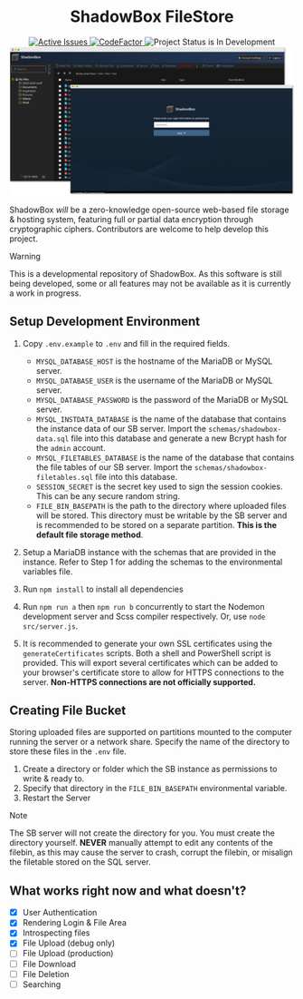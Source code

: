 

<div style="text-align: center;" align="center">
    <h1 style="text-align: center" align="center">ShadowBox FileStore</h1>
    <a href="https://app.deepsource.com/gh/Wriar/ShadowBox/?ref=repository-badge">
        <img src="https://app.deepsource.com/gh/Wriar/ShadowBox.svg/?label=active+issues&show_trend=true&token=5APRnpsK93ZKzHm3t9ZQKgp8" alt="Active Issues" title="DeepSource Analysis">
    </a>
    <a href="https://www.codefactor.io/repository/github/wriar/shadowbox">
        <img src="https://www.codefactor.io/repository/github/wriar/shadowbox/badge?s=892deaf91df08db750f4974dfa5b688e8cdcc423" alt="CodeFactor" title="CodeFactor Issue Tracker">
    </a>
    <img src="https://img.shields.io/badge/Project%20Status-In%20Development-yellow" alt="Project Status is In Development" title="Badge with the project status">
</div>

<div style="text-align: center;">

<img src="preview2.png" alt="ShadowBox Preview"  style="max-height: 300px; text-align: center; width: auto;">
</div>

ShadowBox *will* be a zero-knowledge open-source web-based file storage & hosting system, featuring full or partial data encryption through cryptographic ciphers. Contributors are welcome to help develop this project.
> [!WARNING]  
> This is a developmental repository of ShadowBox. As this software is still being developed, some or all features may not be available as it is currently a work in progress.

## Setup Development Environment
1. Copy ``.env.example`` to ``.env`` and fill in the required fields.
    - ``MYSQL_DATABASE_HOST`` is the hostname of the MariaDB or MySQL server.
    - ``MYSQL_DATABASE_USER`` is the username of the MariaDB or MySQL server.
    - ``MYSQL_DATABASE_PASSWORD`` is the password of the MariaDB or MySQL server.
    - ``MYSQL_INSTDATA_DATABASE`` is the name of the database that contains the instance data of our SB server. Import the ``schemas/shadowbox-data.sql`` file into this database and generate a new Bcrypt hash for the ``admin`` account.
    - ``MYSQL_FILETABLES_DATABASE`` is the name of the database that contains the file tables of our SB server. Import the ``schemas/shadowbox-filetables.sql`` file into this database.
    - ``SESSION_SECRET`` is the secret key used to sign the session cookies. This can be any secure random string.
    - ``FILE_BIN_BASEPATH`` is the path to the directory where uploaded files will be stored. This directory must be writable by the SB server and is recommended to be stored on a separate partition. **This is the default file storage method**.

2. Setup a MariaDB instance with the schemas that are provided in the instance. Refer to Step 1 for adding the schemas to the environmental variables file.
3. Run ``npm install`` to install all dependencies
4. Run ``npm run a`` then ``npm run b`` concurrently to start the Nodemon development server and Scss compiler respectively. Or, use ``node src/server.js``.
5. It is recommended to generate your own SSL certificates using the ``generateCertificates`` scripts. Both a shell and PowerShell script is provided. This will export several certificates which can be added to your browser's certificate store to allow for HTTPS connections to the server. **Non-HTTPS connections are not officially supported.**

## Creating File Bucket
Storing uploaded files are supported on partitions mounted to the computer running the server or a network share. Specify the name of the directory to store these files in the ``.env`` file.
1. Create a directory or folder which the SB instance as permissions to write & ready to.
2. Specify that directory in the ``FILE_BIN_BASEPATH`` environmental variable.
3. Restart the Server
> [!NOTE]
> The SB server will not create the directory for you. You must create the directory yourself. **NEVER** manually attempt to edit any contents of the filebin, as this may cause the server to crash, corrupt the filebin, or misalign the filetable stored on the SQL server.

## What works right now and what doesn't?
- [x] User Authentication
- [x] Rendering Login & File Area
- [x] Introspecting files
- [x] File Upload (debug only)
- [ ] File Upload (production)
- [ ] File Download
- [ ] File Deletion
- [ ] Searching
